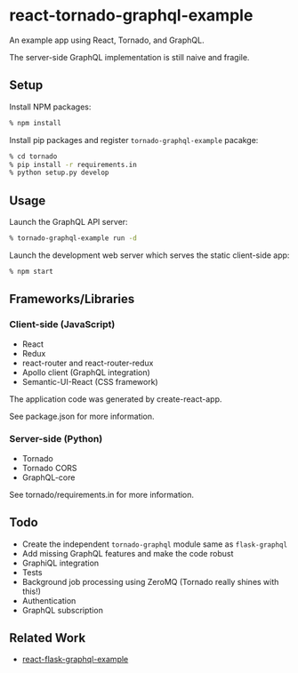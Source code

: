 react-tornado-graphql-example
=============================

An example app using React, Tornado, and GraphQL.

The server-side GraphQL implementation is still naive and fragile.

Setup
-----

Install NPM packages:

```sh
% npm install
```

Install pip packages and register `tornado-graphql-example` pacakge:

```sh
% cd tornado
% pip install -r requirements.in
% python setup.py develop
```

Usage
-----

Launch the GraphQL API server:

```sh
% tornado-graphql-example run -d
```

Launch the development web server which serves the static client-side app:

```sh
% npm start
```

Frameworks/Libraries
--------------------

### Client-side (JavaScript)

* React
* Redux
* react-router and react-router-redux
* Apollo client (GraphQL integration)
* Semantic-UI-React (CSS framework)

The application code was generated by create-react-app.

See package.json for more information.

### Server-side (Python)

* Tornado
* Tornado CORS
* GraphQL-core

See tornado/requirements.in for more information.

Todo
----

* Create the independent `tornado-graphql` module same as `flask-graphql`
* Add missing GraphQL features and make the code robust
* GraphiQL integration
* Tests
* Background job processing using ZeroMQ (Tornado really shines with this!)
* Authentication
* GraphQL subscription

Related Work
------------

* [react-flask-graphql-example](https://github.com/yatsu/react-flask-graphql-example)
